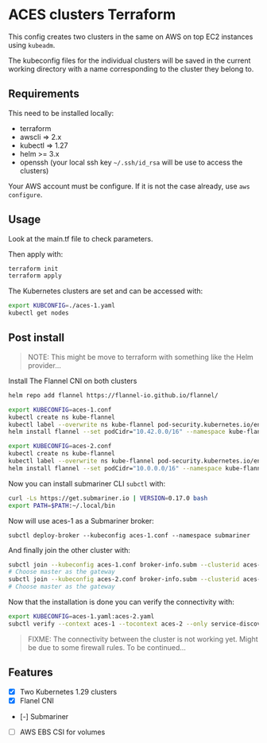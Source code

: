 # ACES clusters Terraform

This config creates two clusters in the same on AWS on top EC2 instances using `kubeadm`.

The kubeconfig files for the individual clusters will be saved in the current working directory with a name corresponding to the cluster they belong to.

## Requirements

This need to be installed locally:
- terraform
- awscli => 2.x
- kubectl => 1.27
- helm >= 3.x
- openssh (your local ssh key `~/.ssh/id_rsa` will be use to access the clusters)

Your AWS account must be configure. If it is not the case already, use `aws configure`.

## Usage

Look at the main.tf file to check parameters.

Then apply with:
```sh
terraform init
terraform apply
```
The Kubernetes clusters are set and can be accessed with:
```sh
export KUBCONFIG=./aces-1.yaml
kubectl get nodes
```

## Post install

> NOTE: This might be move to terraform with something like the Helm provider...

Install The Flannel CNI on both clusters
```sh
helm repo add flannel https://flannel-io.github.io/flannel/

export KUBECONFIG=aces-1.conf
kubectl create ns kube-flannel
kubectl label --overwrite ns kube-flannel pod-security.kubernetes.io/enforce=privileged
helm install flannel --set podCidr="10.42.0.0/16" --namespace kube-flannel flannel/flannel

export KUBECONFIG=aces-2.conf
kubectl create ns kube-flannel
kubectl label --overwrite ns kube-flannel pod-security.kubernetes.io/enforce=privileged
helm install flannel --set podCidr="10.0.0.0/16" --namespace kube-flannel flannel/flannel
```

Now you can install submariner CLI `subctl` with:
```sh
curl -Ls https://get.submariner.io | VERSION=0.17.0 bash
export PATH=$PATH:~/.local/bin
```

Now will use aces-1 as a Submariner broker:
```
subctl deploy-broker --kubeconfig aces-1.conf --namespace submariner
```

And finally join the other cluster with:
```sh
subctl join --kubeconfig aces-1.conf broker-info.subm --clusterid aces-1
# Choose master as the gateway
subctl join --kubeconfig aces-2.conf broker-info.subm --clusterid aces-2
# Choose master as the gateway
```

Now that the installation is done you can verify the connectivity with:
```sh
export KUBECONFIG=aces-1.yaml:aces-2.yaml
subctl verify --context aces-1 --tocontext aces-2 --only service-discovery,connectivity --verbose
```

> FIXME: The connectivity between the cluster is not working yet. Might be due
> to some firewall rules. To be continued...

## Features

- [X] Two Kubernetes 1.29 clusters
- [X] Flanel CNI
- [-] Submariner
- [ ] AWS EBS CSI for volumes




